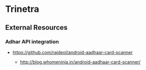 # Trinetra


## External Resources

### Adhar API integration

- https://github.com/rajdeol/android-aadhaar-card-scanner

  - http://blog.whomeninja.in/android-aadhaar-card-scanner/




